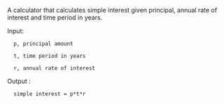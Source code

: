 A calculator that calculates simple interest given principal, annual rate of interest and time period in years.


Input:

      p, principal amount
   
      t, time period in years
   
      r, annual rate of interest
   

   
Output :

      simple interest = p*t*r

